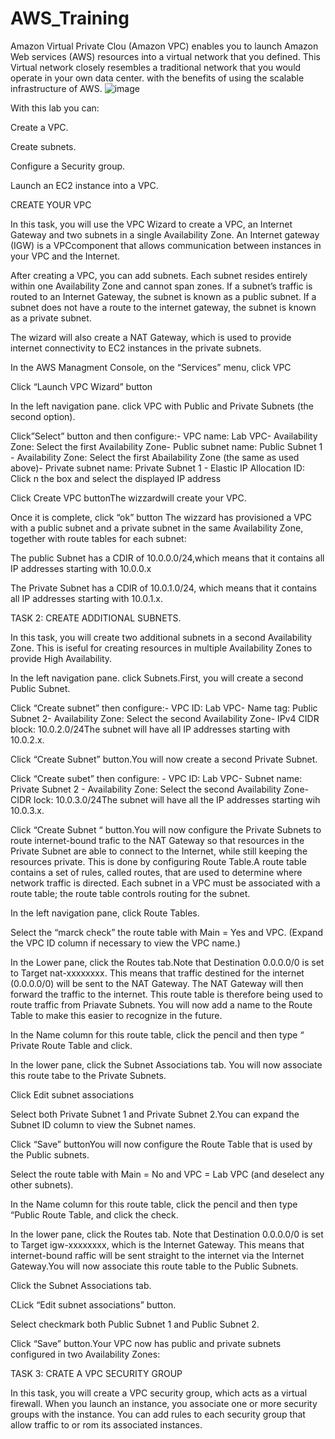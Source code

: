 # AWS_Training
Amazon Virtual Private Clou (Amazon VPC) enables  you to launch  Amazon Web services (AWS) resources into a virtual network that you defined. This Virtual network closely resembles a traditional network that you would operate in your own data center. with the benefits of using the scalable infrastructure of AWS.
![image](https://user-images.githubusercontent.com/49886132/118053243-c68c4c80-b349-11eb-8f5c-72f5466f9358.png)

With this lab you can: 

Create a VPC.

Create subnets.

Configure a Security group.

Launch an EC2 instance into a VPC.

CREATE YOUR VPC

In this task, you will use the VPC Wizard to create a VPC, an Internet Gateway and two subnets in a single Availability Zone. An Internet gateway (IGW) is a VPCcomponent that allows communication between instances  in your VPC and  the Internet.

After creating a VPC, you can add subnets. Each subnet resides entirely within one Availability Zone  and cannot span zones. If  a subnet’s traffic is routed  to an Internet Gateway, the subnet is known as a public subnet. If a subnet does not have a route to the internet gateway, the subnet is known as a private subnet.

The wizard will also create a NAT Gateway, which is used to provide internet connectivity to EC2 instances in the private  subnets.

In the  AWS Managment Console, on the  “Services” menu, click VPC

Click “Launch VPC Wizard” button

In the left navigation pane. click VPC with  Public and Private Subnets (the second option).

Click”Select” button and then configure:- VPC name: Lab VPC- Availability Zone: Select the first Availability Zone- Public subnet name: Public Subnet 1 - Availability  Zone: Select the first Abailability Zone (the same as used above)- Private subnet name: Private Subnet 1 - Elastic IP Allocation ID: Click n the box and select the displayed IP address

Click Create VPC buttonThe wizzardwill create your VPC.

Once  it is complete, click “ok” button The wizzard has provisioned a VPC with a public subnet and a private subnet in the same Availability Zone, together with route tables for each subnet:

The public Subnet has a CDIR of 10.0.0.0/24,which means that it contains all IP addresses starting with 10.0.0.x

The Private Subnet has a CDIR of  10.0.1.0/24, which means that it contains all IP addresses starting with 10.0.1.x.

TASK 2: CREATE ADDITIONAL SUBNETS.

In this task, you will create two additional subnets in a second Availability Zone. This is iseful for creating resources in multiple Availability Zones to provide High Availability.

In the left navigation pane. click Subnets.First, you will create a second Public Subnet.

Click “Create subnet” then configure:- VPC ID: Lab VPC- Name tag: Public Subnet 2- Availability Zone: Select the second  Availability Zone- IPv4 CIDR block: 10.0.2.0/24The subnet will have all IP addresses starting with 10.0.2.x.

Click “Create Subnet” button.You will now create a second Private Subnet.

Click “Create subet” then configure: - VPC ID: Lab VPC- Subnet name: Private Subnet 2 - Availability Zone: Select the second Availability Zone- CIDR lock: 10.0.3.0/24The subnet will have all the IP addresses starting wih 10.0.3.x.

Click  “Create Subnet “  button.You will now configure the Private Subnets to route internet-bound trafic to the NAT Gateway so that resources in the Private Subnet are able to connect to the Internet, while still keeping the resources private. This is done by configuring Route Table.A route table contains a set of rules, called  routes, that are  used to determine where network traffic is directed. Each subnet in a VPC must be associated with a route table; the route table controls routing  for the subnet. 

In the left navigation pane, click Route Tables.

Select the  “marck check”  the  route table with Main = Yes and VPC. (Expand the VPC ID column if  necessary to view the  VPC name.)

In the Lower pane, click the Routes tab.Note that Destination 0.0.0.0/0 is set to Target nat-xxxxxxxx. This means that traffic destined for the internet (0.0.0.0/0) will be sent to the NAT Gateway. The NAT Gateway will then forward the traffic to the internet. This route table is therefore being used to route traffic from Priavate Subnets. You will now add a name to the Route Table to make this easier to recognize in the future.

In the Name  column for this route table, click the pencil and then type “ Private Route Table and click.

In the lower pane, click the Subnet Associations tab. You will now associate this route tabe to the Private Subnets. 

Click Edit subnet associations

Select both  Private Subnet 1  and Private Subnet 2.You can expand the Subnet ID column to view the Subnet names.

Click “Save” buttonYou will now configure the Route Table that is used by the Public subnets.

Select the route table with Main = No and VPC = Lab VPC (and deselect any other subnets).

In the Name  column for this route table, click the pencil and then type “Public Route Table, and click the check. 

In the lower pane, click the Routes tab. Note that Destination 0.0.0.0/0 is set to Target igw-xxxxxxxx, which is the Internet Gateway. This means that internet-bound raffic will be sent straight to the internet via the Internet Gateway.You will now associate this route table to the Public Subnets.

Click the Subnet Associations tab. 

CLick “Edit subnet associations” button.

Select checkmark both  Public Subnet 1  and  Public Subnet 2. 

Click “Save”  button.Your VPC now has public and private subnets configured in two Availability Zones:

TASK 3: CRATE A VPC SECURITY GROUP

In this task, you will create a VPC security group, which acts as a virtual firewall. When you launch an instance, you associate one or more security groups with the instance. You can add rules to each security group that allow traffic to or rom its associated instances.
